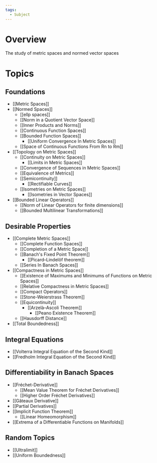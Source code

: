 ```yaml
---
tags:
  - Subject
---
```

# Overview

The study of metric spaces and normed vector spaces

# Topics
## Foundations
- [[Metric Spaces]]
- [[Normed Spaces]]
	- [[ellp spaces]]
	- [[Norm in a Quotient Vector Space]]
	- [[Inner Products and Norms]]
	- [[Continuous Function Spaces]]
	- [[Bounded Function Spaces]]
		- [[Uniform Convergence In Metric Spaces]]
	- [[Space of Continuous Functions From Rn to Rm]]
- [[Topology on Metric Spaces]]
	- [[Continuity on Metric Spaces]]
		- [[Limits in Metric Spaces]]
	- [[Convergence of Sequences in Metric Spaces]]
	- [[Equivalence of Metrics]]
	- [[Semicontinuity]]
		- [[Rectifiable Curves]]
	- [[Isometries on Metric Spaces]]
		- [[Isometries in Vector Spaces]]
- [[Bounded Linear Operators]]
	- [[Norm of Linear Operators for finite dimensions]]
	- [[Bounded Multilinear Transformations]]
## Desirable Properties
- [[Complete Metric Spaces]]
	- [[Complete Function Spaces]]
	- [[Completion of a Metric Space]]
	- [[Banach's Fixed Point Theorem]]
		- [[Picard–Lindelöf theorem]]
	- [[Series In Banach Spaces]]
- [[Compactness in Metric Spaces]]
	- [[Existence of Maximums and Minimums of Functions on Metric Spaces]]
	- [[Relative Compactness in Metric Spaces]]
	- [[Compact Operators]]
	- [[Stone-Weierstrass Theorem]]
	- [[Equicontinuity]]
		- [[Arzelà–Ascoli Theorem]]
			- [[Peano Existence Theorem]]
	- [[Hausdorff Distance]]
- [[Total Boundedness]]

## Integral Equations
- [[Volterra Integral Equation of the Second Kind]]
- [[Fredholm Integral Equation of the Second Kind]]
## Differentiability in Banach Spaces
- [[Fréchet-Derivative]]
	- [[Mean Value Theorem for Fréchet Derivatives]]
	- [[Higher Order Fréchet Derivatives]]
- [[Gâteaux Derivative]]
- [[Partial Derivatives]]
- [[Implicit Function Theorem]]
	- [[Linear Homeomorphism]]
- [[Extrema of a Differentiable Functions on Manifolds]]

## Random Topics
- [[Ultralimit]]
- [[Uniform Boundedness]]